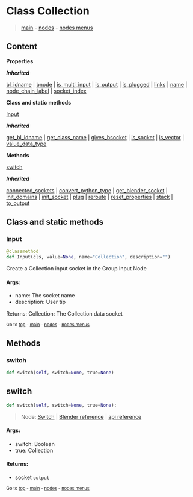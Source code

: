 # Class Collection

> [main](../index.md) - [nodes](nodes.md) - [nodes menus](nodes_menus.md)

## Content

**Properties**

***Inherited***

[bl_idname](DataSocket.md#bl_idname) | [bnode](DataSocket.md#bnode) | [is_multi_input](DataSocket.md#is_multi_input) | [is_output](DataSocket.md#is_output) | [is_plugged](DataSocket.md#is_plugged) | [links](DataSocket.md#links) | [name](DataSocket.md#name) | [node_chain_label](DataSocket.md#node_chain_label) | [socket_index](DataSocket.md#socket_index)

**Class and static methods**

[Input](#Input)

***Inherited***

[get_bl_idname](DataSocket.md#get_bl_idname) | [get_class_name](DataSocket.md#get_class_name) | [gives_bsocket](DataSocket.md#gives_bsocket) | [is_socket](DataSocket.md#is_socket) | [is_vector](DataSocket.md#is_vector) | [value_data_type](DataSocket.md#value_data_type)

**Methods**

[switch](#switch)

***Inherited***

[connected_sockets](DataSocket.md#connected_sockets) | [convert_python_type](DataSocket.md#convert_python_type) | [get_blender_socket](DataSocket.md#get_blender_socket) | [init_domains](DataSocket.md#init_domains) | [init_socket](DataSocket.md#init_socket) | [plug](DataSocket.md#plug) | [reroute](DataSocket.md#reroute) | [reset_properties](DataSocket.md#reset_properties) | [stack](DataSocket.md#stack) | [to_output](DataSocket.md#to_output)

## Class and static methods

### Input

```python
@classmethod
def Input(cls, value=None, name="Collection", description="")
```

 Create a Collection input socket in the Group Input Node

#### Args:
- name: The socket name
- description: User tip
    
Returns:
    Collection: The Collection data socket




<sub>Go to [top](#class-Collection) - [main](../index.md) - [nodes](nodes.md) - [nodes menus](nodes_menus.md)</sub>

## Methods

### switch

```python
def switch(self, switch=None, true=None)
```



## switch

```python
def switch(self, switch=None, true=None):

```
> Node: [Switch](GeometryNodeSwitch.md) | [Blender reference](https://docs.blender.org/manual/en/latest/modeling/geometry_nodes/utilities/switch.html) | [api reference](https://docs.blender.org/api/current/bpy.types.GeometryNodeSwitch.html)

#### Args:
- switch: Boolean
- true: Collection

#### Returns:
- socket `output`






<sub>Go to [top](#class-Collection) - [main](../index.md) - [nodes](nodes.md) - [nodes menus](nodes_menus.md)</sub>

